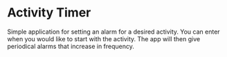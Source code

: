 # Activity Timer

Simple application for setting an alarm for a desired
activity. You can enter when you would like to start with 
the activity. The app will then give periodical alarms that 
increase in frequency.
